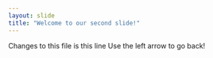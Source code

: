 ```yaml
---
layout: slide
title: "Welcome to our second slide!"
---
```

Changes to this file is this line
Use the left arrow to go back!
